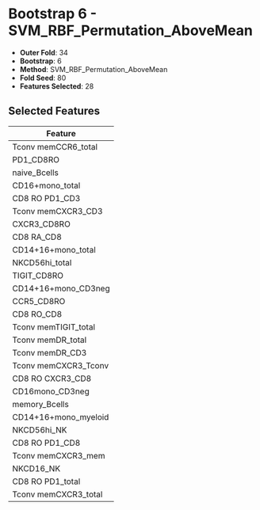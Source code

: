 # Bootstrap 6 - SVM_RBF_Permutation_AboveMean

- **Outer Fold**: 34
- **Bootstrap**: 6
- **Method**: SVM_RBF_Permutation_AboveMean
- **Fold Seed**: 80
- **Features Selected**: 28

## Selected Features

| Feature |
|---------|
| Tconv memCCR6_total |
| PD1_CD8RO |
| naive_Bcells |
| CD16+mono_total |
| CD8 RO PD1_CD3 |
| Tconv memCXCR3_CD3 |
| CXCR3_CD8RO |
| CD8 RA_CD8 |
| CD14+16+mono_total |
| NKCD56hi_total |
| TIGIT_CD8RO |
| CD14+16+mono_CD3neg |
| CCR5_CD8RO |
| CD8 RO_CD8 |
| Tconv memTIGIT_total |
| Tconv memDR_total |
| Tconv memDR_CD3 |
| Tconv memCXCR3_Tconv |
| CD8 RO CXCR3_CD8 |
| CD16mono_CD3neg |
| memory_Bcells |
| CD14+16+mono_myeloid |
| NKCD56hi_NK |
| CD8 RO PD1_CD8 |
| Tconv memCXCR3_mem |
| NKCD16_NK |
| CD8 RO PD1_total |
| Tconv memCXCR3_total |
